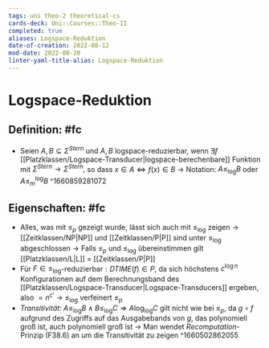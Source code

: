 ```yaml
---
tags: uni theo-2 theoretical-cs
cards-deck: Uni::Courses::Theo-II
completed: true
aliases: Logspace-Reduktion
date-of-creation: 2022-08-12
mod-date: 2022-08-20
linter-yaml-title-alias: Logspace-Reduktion
---
```


# Logspace-Reduktion

## Definition: #fc
- Seien $A,B\subseteq\Sigma^{Stern}$ und $A,B$ logspace-reduzierbar, wenn $\exists f$ [[Platzklassen/Logspace-Transducer|logspace-berechenbare]] Funktion mit $\Sigma^{Stern}\rightarrow\Sigma^{Stern},$ so dass $x\in A\Leftrightarrow f(x)\in B$
	→ Notation: $A\leq_{\log} B$ oder $A\leq^{\log}_m B$
^1660859281072

## Eigenschaften: #fc
- Alles, was mit $\leq_p$ gezeigt wurde, lässt sich auch mit $\leq_{\log}$ zeigen
	→ [[Zeitklassen/NP|NP]] und [[Zeitklassen/P|P]] sind unter $\leq_{\log}$ abgeschlossen
	→ Falls $\leq_p$ und $\leq_{\log}$ übereinstimmen gilt [[Platzklassen/L|L]] = [[Zeitklassen/P|P]]
- Für $F\in\leq_{\log}$-reduzierbar$:DTIME(f)\in P$, da sich höchstens $c^{\log n}$ Konfigurationen auf dem Berechnungsband des [[Platzklassen/Logspace-Transducer|Logspace-Transducers]] ergeben, also $=n^{c'}$
	→ $\leq_{\log}$ verfeinert $\leq_p$
- *Transitivität*: $A\leq_{\log}B\wedge B\leq_{\log}C\Rightarrow A\log_{\log}C$ gilt nicht wie bei $\leq_p$, da $g\circ f$ aufgrund des Zugriffs auf das Ausgabebands von $g$, das polynomiell groß ist, auch polynomiell groß ist
	→ Man wendet *Recomputation*-Prinzip (F38.6) an um die Transitivität zu zeigen
^1660502862055

